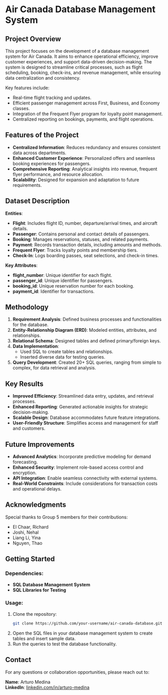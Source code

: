 # Air Canada Database Management System

## Project Overview
This project focuses on the development of a database management system for Air Canada. It aims to enhance operational efficiency, improve customer experiences, and support data-driven decision-making. The system is designed to streamline critical processes, such as flight scheduling, booking, check-ins, and revenue management, while ensuring data centralization and consistency.

Key features include:
- Real-time flight tracking and updates.
- Efficient passenger management across First, Business, and Economy classes.
- Integration of the Frequent Flyer program for loyalty point management.
- Centralized reporting on bookings, payments, and flight operations.

## Features of the Project
- **Centralized Information**: Reduces redundancy and ensures consistent data across departments.
- **Enhanced Customer Experience**: Personalized offers and seamless booking experiences for passengers.
- **Comprehensive Reporting**: Analytical insights into revenue, frequent flyer performance, and resource allocation.
- **Scalability**: Designed for expansion and adaptation to future requirements.

## Dataset Description
**Entities**:
- **Flight**: Includes flight ID, number, departure/arrival times, and aircraft details.
- **Passenger**: Contains personal and contact details of passengers.
- **Booking**: Manages reservations, statuses, and related payments.
- **Payment**: Records transaction details, including amounts and methods.
- **Frequent Flyer**: Tracks loyalty points and membership tiers.
- **Check-In**: Logs boarding passes, seat selections, and check-in times.

**Key Attributes**:
- **flight_number**: Unique identifier for each flight.
- **passenger_id**: Unique identifier for passengers.
- **booking_id**: Unique reservation number for each booking.
- **payment_id**: Identifier for transactions.

## Methodology
1. **Requirement Analysis**: Defined business processes and functionalities for the database.
2. **Entity-Relationship Diagram (ERD)**: Modeled entities, attributes, and relationships.
3. **Relational Schema**: Designed tables and defined primary/foreign keys.
4. **Data Implementation**:
   - Used SQL to create tables and relationships.
   - Inserted diverse data for testing queries.
5. **Query Development**: Created 20+ SQL queries, ranging from simple to complex, for data retrieval and analysis.

## Key Results
- **Improved Efficiency**: Streamlined data entry, updates, and retrieval processes.
- **Enhanced Reporting**: Generated actionable insights for strategic decision-making.
- **Scalable Design**: Database accommodates future feature integrations.
- **User-Friendly Structure**: Simplifies access and management for staff and customers.

## Future Improvements
- **Advanced Analytics**: Incorporate predictive modeling for demand forecasting.
- **Enhanced Security**: Implement role-based access control and encryption.
- **API Integration**: Enable seamless connectivity with external systems.
- **Real-World Constraints**: Include considerations for transaction costs and operational delays.

## Acknowledgments
Special thanks to Group 5 members for their contributions:
- El Chaar, Richard
- Joshi, Nehal
- Liang Li, Yina
- Nguyen, Thao

## Getting Started
### Dependencies:
- **SQL Database Management System**
- **SQL Libraries for Testing**

### Usage:
1. Clone the repository:
   ```bash
   git clone https://github.com/your-username/air-canada-database.git
   ```
2. Open the SQL files in your database management system to create tables and insert sample data.
3. Run the queries to test the database functionality.

## Contact
For any questions or collaboration opportunities, please reach out to:

**Name**: Arturo Medina  
**LinkedIn**: [linkedin.com/in/arturo-medina](https://linkedin.com/in/arturo-medina)
